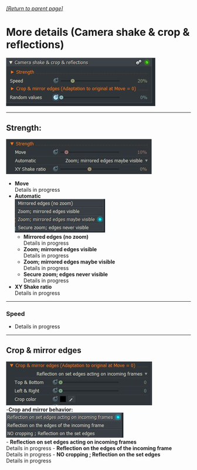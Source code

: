 *[[Return to parent page]](../README.md)*  

# More details (Camera shake & crop & reflections)
![](IMG/img2.jpg)  

---------------------------------------------

## Strength: 
![](IMG/Strength.jpg)
  - **Move**  
    Details in progress  
  - **Automatic**  
  ![](IMG/Automatic.jpg)
    - **Mirrored edges (no zoom)**  
      Details in progress
    - **Zoom; mirrored edges visible**  
      Details in progress
    - **Zoom; mirrored edges maybe visible**  
      Details in progress
    - **Secure zoom; edges never visible**  
       Details in progress
  - **XY Shake ratio**  
    Details in progress

---------------------------------------------

### Speed
  - Details in progress

---------------------------------------------

## Crop & mirror edges
![](IMG/Crop.jpg)  
  -**Crop and mirror behavior:**  
  ![](IMG/Reflection.jpg)  
    - **Reflection on set edges acting on incoming frames**  
      Details in progress
    - **Reflection on the edges of the incoming frame**  
      Details in progress
    - **NO cropping ; Reflection on the set edges**   
      Details in progress
    
  

